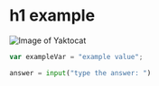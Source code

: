 # h1 example



![Image of Yaktocat](https://octodex.github.com/images/yaktocat.png)



``` javascript
var exampleVar = "example value";
```
``` python
answer = input("type the answer: ")
```
